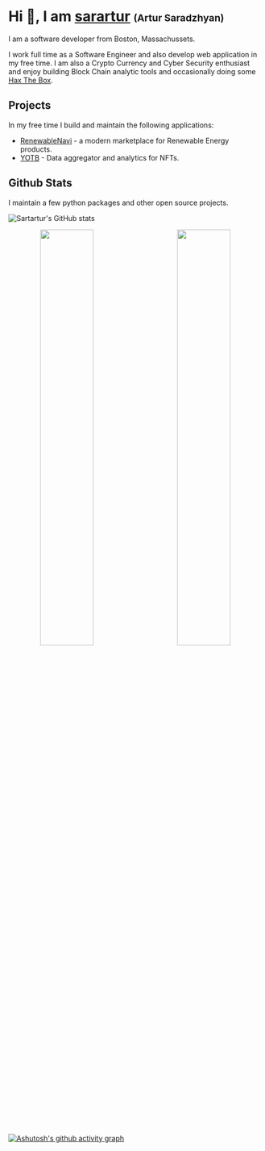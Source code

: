 # Hi :wave:, I am [sarartur](https://github.com/sarartur) <span style="font-size:1.2rem">(Artur Saradzhyan)</span>

I am a software developer from Boston, Massachussets.

I work full time as a Software Engineer and also develop web application in my free time. I am also a Crypto Currency and Cyber Security enthusiast and enjoy building Block Chain analytic tools and occasionally doing some [Hax The Box](https://app.hackthebox.com/users/354140).

## Projects
In my free time I build and maintain the following applications:
- [RenewableNavi](https://renewablenavi.com/) - a modern marketplace for Renewable Energy products.
- [YOTB](https://yotb.io/collections/categories/banners) - Data aggregator and analytics for NFTs.
 
## Github Stats

I maintain a few python packages and other open source projects.

![Sartartur's GitHub stats](https://github-readme-stats.vercel.app/api?username=sarartur&show_icons=true&theme=onedark&count_private=true&hide=prs,issues,contribs)
<div width="100%" align="center" dir="auto">
<a href="https://github.com/anuraghazra/github-readme-stats">
  <img align="left" width="46%" src="https://github-readme-stats.vercel.app/api/pin/?username=sarartur&repo=chess.com&theme=onedark" />
</a>
<a href="https://github.com/anuraghazra/github-readme-stats">
  <img align="right" width="46%" src="https://github-readme-stats.vercel.app/api/pin/?username=CultCornholio&repo=solenya&theme=onedark" />
</a>
</div>

[![Ashutosh's github activity graph](https://activity-graph.herokuapp.com/graph?username=sarartur&custom_title=Activity&theme=one-dark)](https://github.com/ashutosh00710/github-readme-activity-graph)

